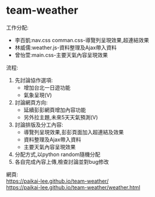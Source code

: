 # team-weather
工作分配:  
 * 李百凱:nav.css comman.css-導覽列呈現效果,超連結效果  
 * 林威儒:weather.js-資料整理及Ajax帶入資料  
 * 曾怡萱:main.css-主要天氣內容呈現效果  
 
流程:  
 1. 先討論協作選項:  
    * 增加台北一日遊功能
    * 氣象呈現(V)
 2. 討論網頁方向:
    * 延續彭彭網頁增加內容功能
    * 另外拉主題,未來5天天氣預測(V)
 3. 討論排版及分工內容:
    * 導覽列呈現效果,彭彭頁面加入超連結及效果
    * 資料整理及Ajax帶入資料
    * 主要天氣內容呈現效果 
 4. 分配方式,以python random隨機分配
 5. 各自完成內容上傳,檢查討論並對bug修改

網頁:  
https://paikai-lee.github.io/team-weather/  
https://paikai-lee.github.io/team-weather/weather.html
